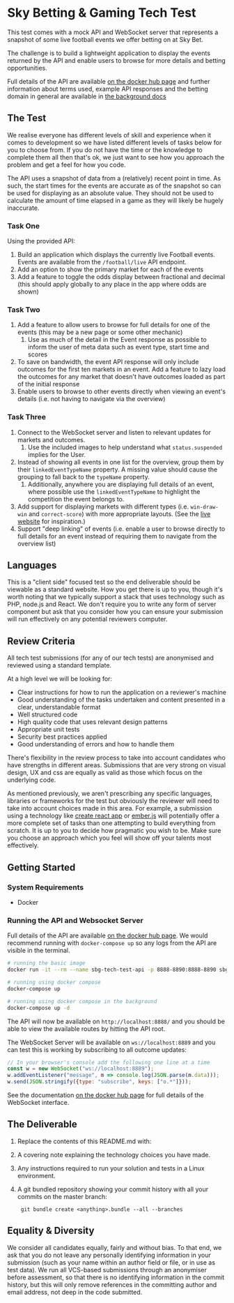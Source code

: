 # Sky Betting & Gaming Tech Test

This test comes with a mock API and WebSocket server that represents a snapshot of some live football events we offer betting on at Sky Bet.

The challenge is to build a lightweight application to display the events returned by the API and enable users to browse for more details and betting opportunities.

Full details of the API are available [on the docker hub page](https://hub.docker.com/r/sbgtechtest/api/) and further information about terms used, example API responses and the betting domain in general are available in [the background docs](./Background.md)

## The Test

We realise everyone has different levels of skill and experience when it comes to development so we have listed different levels of tasks below for you to choose from. If you do not have the time or the knowledge to complete them all then that's ok, we just want to see how you approach the problem and get a feel for how you code.

The API uses a snapshot of data from a (relatively) recent point in time. As such, the start times for the events are accurate as of the snapshot so can be used for displaying as an absolute value. They should not be used to calculate the amount of time elapsed in a game as they will likely be hugely inaccurate.

### Task One

Using the provided API: 
1. Build an application which displays the currently live Football events. Events are available from the `/football/live` API endpoint.
2. Add an option to show the primary market for each of the events
3. Add a feature to toggle the odds display between fractional and decimal (this should apply globally to any place in the app where odds are shown)

### Task Two

1. Add a feature to allow users to browse for full details for one of the events (this may be a new page or some other mechanic)
    1. Use as much of the detail in the Event response as possible to inform the user of meta data such as event type, start time and scores
2. To save on bandwidth, the event API response will only include outcomes for the first ten markets in an event. Add a feature to lazy load the outcomes for any market that doesn't have outcomes loaded as part of the initial response
3. Enable users to browse to other events directly when viewing an event's details (i.e. not having to navigate via the overview)

### Task Three

1. Connect to the WebSocket server and listen to relevant updates for markets and outcomes.
    1. Use the included images to help understand what `status.suspended` implies for the User.
2. Instead of showing all events in one list for the overview, group them by their `linkedEventTypeName` property. A missing value should cause the grouping to fall back to the `typeName` property.
    1. Additionally, anywhere you are displaying full details of an event, where possible use the `linkedEventTypeName` to highlight the competition the event belongs to.
3. Add support for displaying markets with different types (i.e. `win-draw-win` and `correct-score`) with more appropriate layouts. (See the [live website](https://m.skybet.com) for inspiration.)
4. Support "deep linking" of events (i.e. enable a user to browse directly to full details for an event instead of requiring them to navigate from the overview list)

## Languages

This is a "client side" focused test so the end deliverable should be viewable as a standard website. How you get there is up to you, though it's worth noting that we typically support a stack that uses technology such as PHP, node.js and React. We don't require you to write any form of server component but ask that you consider how you can ensure your submission will run effectively on any potential reviewers computer. 

## Review Criteria

All tech test submissions (for any of our tech tests) are anonymised and reviewed using a standard template.

At a high level we will be looking for:
* Clear instructions for how to run the application on a reviewer's machine
* Good understanding of the tasks undertaken and content presented in a clear, understandable format
* Well structured code
* High quality code that uses relevant design patterns
* Appropriate unit tests
* Security best practices applied
* Good understanding of errors and how to handle them

There's flexibility in the review process to take into account candidates who have strengths in different areas. Submissions that are very strong on visual design, UX and css are equally as valid as those which focus on the underlying code.

As mentioned previously, we aren't prescribing any specific languages, libraries or frameworks for the test but obviously the reviewer will need to take into account choices made in this area. For example, a submission using a technology like [create react app](https://github.com/facebookincubator/create-react-app) or [ember.js](https://www.emberjs.com/) will potentially offer a more complete set of tasks than one attempting to build everything from scratch. It is up to you to decide how pragmatic you wish to be. Make sure you choose an approach which you feel will show off your talents most effectively.

## Getting Started

### System Requirements

* Docker

### Running the API and Websocket Server

Full details of the API are available [on the docker hub page](https://hub.docker.com/r/sbgtechtest/api/). We would recommend running with `docker-compose up` so any logs from the API are visible in the terminal.


```bash
# running the basic image
docker run -it --rm --name sbg-tech-test-api -p 8888-8890:8888-8890 sbgtechtest/api

# running using docker compose
docker-compose up

# running using docker compose in the background
docker-compose up -d
```

The API will now be available on `http://localhost:8888/` and you should be able to view the available routes by hitting the API root.

The WebSocket Server will be available on `ws://localhost:8889` and you can test this is working by subscribing to all outcome updates:

```javascript
// In your browser's console add the following one line at a time
const w = new WebSocket("ws://localhost:8889");
w.addEventListener("message", m => console.log(JSON.parse(m.data)));
w.send(JSON.stringify({type: "subscribe", keys: ["o.*"]}));
```

See the documentation [on the docker hub page](https://hub.docker.com/r/sbgtechtest/api/) for full details of the WebSocket interface.

## The Deliverable

1. Replace the contents of this README.md with:
  1. A covering note explaining the technology choices you have made.
  1. Any instructions required to run your solution and tests in a Linux environment.
1. A git bundled repository showing your commit history with all your commits on the master branch:

        git bundle create <anything>.bundle --all --branches

## Equality & Diversity 

We consider all candidates equally, fairly and without bias.  To that end, we ask that you do not leave any personally identifying information in your submission (such as your name within an author field or file, or in use as test data).  We run all VCS-based submissions through an anonymiser before assessment, so that there is no identifying information in the commit history, but this will only remove references in the committing author and email address, not deep in the code submitted.
